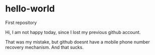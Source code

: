 # hello-world
First repository

Hi, I am not happy today, since I lost my previous github account.

That was my mistake, but github doesnt have a mobile phone number recovery mechanism.
And that sucks.

